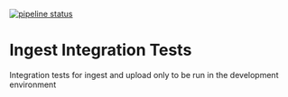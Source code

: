 [![pipeline status](https://allspark.dev.data.humancellatlas.org/aaclan-ebi/ingest-integration-tests/badges/dev/pipeline.svg)](https://allspark.dev.data.humancellatlas.org/aaclan-ebi/ingest-integration-tests/commits/dev)


# Ingest Integration Tests
Integration tests for ingest and upload only to be run in the development environment

